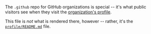 The `.github` repo for GitHub organizations is special -- it's what public visitors see when they visit the [organization's profile](https://github.com/Sparks-and-Shadows).

This file is _not_ what is rendered there, however -- rather, it's the [`profile/README.md`](./profile/README.md) file.
